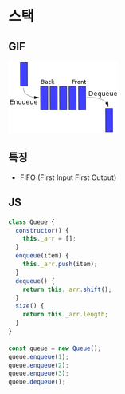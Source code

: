 # 스택

## GIF

![merge](../img/queue.svg.png)

## 특징

- FIFO (First Input First Output)

## JS

```javascript
class Queue {
  constructor() {
    this._arr = [];
  }
  enqueue(item) {
    this._arr.push(item);
  }
  dequeue() {
    return this._arr.shift();
  }
  size() {
    return this._arr.length;
  }
}

const queue = new Queue();
queue.enqueue(1);
queue.enqueue(2);
queue.enqueue(3);
queue.dequeue();
```
